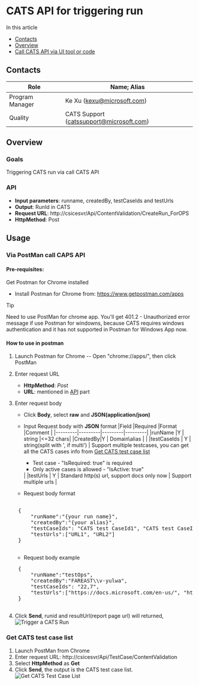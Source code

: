 # CATS API for triggering run
In this article
* [Contacts](#contacts)
* [Overview](#overview)
* [Call CATS API via UI tool or code](#usage)

## <a id='contacts'></a> Contacts
|Role |Name; Alias|
|-----|-----|
|Program Manager|Ke Xu (kexu@microsoft.com)|
|Quality|CATS Support (catssupport@microsoft.com)|

## <a id='overview'></a> Overview
### Goals
Triggering CATS run via call CATS API

### <a id='api'></a> API
* **Input parameters**: runname, createdBy, testCaseIds and testUrls
* **Output**: RunId in CATS
* **Request URL**: http://csicesvr/Api/ContentValidation/CreateRun_ForOPS
* **HttpMethod**: Post

## <a id='usage'></a> Usage
### Via PostMan call CAPS API
#### Pre-requisites:
Get Postman for Chrome installed
- Install Postman for Chrome from: https://www.getpostman.com/apps 
> [!TIP] 
> Need to use PostMan for chrome app. You'll get 401.2 - Unauthorized error message if use Postman for windowns, because CATS requires windows authentication and it has not supported in Postman for Windows App now. 

#### How to use in postman
1. Launch Postman for Chrome -- Open "chrome://apps/", then click PostMan
2. Enter request URL
    - **HttpMethod**: *Post*
    - **URL**: mentioned in [API](#api) part
3. Enter request body
    - Click **Body**, select **raw** and **JSON(application/json)**
    - Input Request body with **JSON** format
|Field    |Required |Format   |Comment  |
|---------|---------|---------|---------|
|runName  |Y        | string  |<=32 chars|
|CreatedBy|Y        | Domain\\alias |         |
|testCaseIds |   Y  |  string(split with ', if multi')       | Support multiple testcases, you can get all the CATS cases info from [Get CATS test case list](#get-cats-test-cases-list)  <br> <ul><li>Test case - "IsRequired: true" is required</li><li>Only active cases is allowed - "IsActive: true" </li> </ul>     |
|testUrls    |   Y  |  Standard http(s) url, support docs only now |   Support multiple urls      |

    - Request body format
    <pre> 
    {
        "runName":"{your run name}",
        "createdBy":"{your alias}",
        "testCaseIds": "CATS test CaseId1", "CATS test CaseId2", …,
        "testUrls":["URL1", "URL2"]
    }
    </pre>
    - Request body example
    <pre>
    {
        "runName":"testOps",
        "createdBy":"FAREAST\\v-yulwa",
        "testCaseIds": "22,7",
        "testUrls":["https://docs.microsoft.com/en-us/", "https://docs.microsoft.com/en-us/windows/"]
    }
    </pre>

5. Click **Send**, runid and resultUrl(report page url) will returned,
    ![Trigger a CATS Run](../Images/Trigger_a_CATS_Run.png)

### <a id='get-cats-test-cases-list'></a> Get CATS test case list
1. Launch PostMan from Chrome
2. Enter request URL: http://csicesvr/Api/TestCase/ContentValidation 
3. Select **HttpMethod** as **Get**
4. Click **Send**, the output is the CATS test case list.
    ![Get CATS Test Case List](../Images/Get_CATS_Test_Case_List.png)

